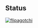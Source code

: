 ## Status

[![flipagotchi](https://catalog.flipperzero.one/application/flipagotchi/widget)](https://catalog.flipperzero.one/application/flipagotchi/page)